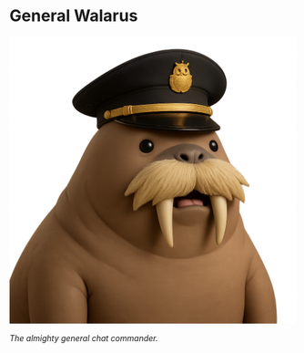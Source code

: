 # General Walarus

![General Walarus Icon](general_walarus.png)

*The almighty general chat commander.*
